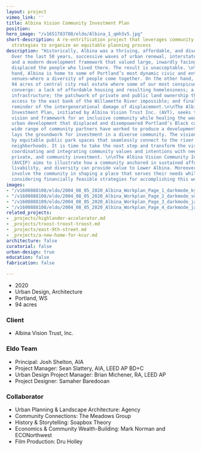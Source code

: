 ```yaml
---
layout: project
vimeo_link: ''
title: Albina Vision Community Investment Plan
position: 
hero_image: "/v1651783708/eldo/Albina_1_qmh3v5.jpg"
short-description: A re-entrification project that leverages community wealth-building
  strategies to organize an equitable planning process
description: "Historically, Albina was a thriving, affordable, and diverse neighborhood.
  Over the last 50 years, successive waves of urban renewal, interstate freeway construction,
  and a modern development framework that valued large, inwardly facing civic spaces
  displaced the people who lived there. The result is unacceptable. \n\nOn the one
  hand, Albina is home to some of Portland’s most dynamic civic and entertainment
  venues—where a diversity of people come together. On the other hand, it is about
  94 acres of central city real estate where some of our most conspicuous challenges
  converge: a lack of affordable housing and resulting homelessness; a maze of transportation
  infrastructure; the patchwork of private and public land ownership that makes pedestrian
  access to the east bank of the Willamette River impossible; and finally, the painful
  reminder of the intergenerational damage of displacement.\n\nThe Albina Vision Community
  Investment Plan, initiated by Albina Vision Trust Inc. (AVT), seeks to create a
  vision and framework for an inclusive community while healing the wounds of previous
  urban development that displaced and disempowered Portland’s Black community. A
  wide range of community partners have worked to produce a development vision that
  lays the groundwork for investment in a diverse community. The vision is anchored
  by equitable public park spaces that seamlessly connect to the river and its surrounding
  neighborhoods. It is time to take the next step and transform the vision into action,
  coordinating and integrating community values and intentions with needed public,
  private, and community investment. \n\nThe Albina Vision Community Investment Plan
  (AVCIP) aims to illustrate how a community anchored in sustained affordability,
  livability, and diversity can provide value to Lower Albina. Moreover, it will authentically
  involve the community in shaping a place that serves their needs while simultaneously
  considering financially feasible strategies for accomplishing this work over time."
images:
- "/v1600888108/eldo/2004_08_05_2020_Albina_Workplan_Page_1_darkmode_kyiepd.jpg"
- "/v1600888108/eldo/2004_08_05_2020_Albina_Workplan_Page_2_darkmode_smrlbw.jpg"
- "/v1600888109/eldo/2004_08_05_2020_Albina_Workplan_Page_3_darkmode_jagvs2.jpg"
- "/v1600888108/eldo/2004_08_05_2020_Albina_Workplan_Page_4_darkmode_jarx96.jpg"
related_projects:
- _projects/highlander-accelerator.md
- _projects/troost-troost-troost.md
- _projects/east-9th-street.md
- _projects/a-new-home-for-kcur.md
architecture: false
curatorial: false
urban-design: true
education: false
fabrication: false

---
```

* 2020
* Urban Design, Architecture
* Portland, WS
* 94 acres

### Client

* Albina Vision Trust, Inc.

### Eldo Team

* Principal: Josh Shelton, AIA
* Project Manager: Sean Slattery, AIA, LEED AP BD+C
* Urban Design Project Manager: Brian Michener, RA, LEED AP
* Project Designer: Samaher Baredooan

### Collaborator

* Urban Planning & Landscape Architecture: Agency
* Community Connections: The Meadows Group
* History & Storytelling: Soapbox Theory
* Economics & Community Wealth-Building: Mark Norman and ECONorthwest
* Film Production: Dru Holley